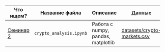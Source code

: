 | Что ищем?     | Название файла | Описание | Данные |
| ------------- | ------------- | ------------- | ------------- |
| [Семинар 2](https://github.com/almos05/lb_python/blob/master/crypto_analysis.ipynb) | `crypto_analysis.ipynb` | Работа с numpy, pandas, matplotlib | [datasets/crypto-markets.csv](https://github.com/almos05/lb_python/blob/master/datasets/crypto-markets.csv) |
